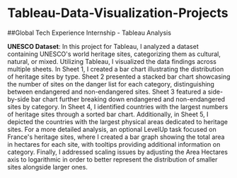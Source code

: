 # Tableau-Data-Visualization-Projects
##Global Tech Experience Internship - Tableau Analysis

**UNESCO Dataset**: 
In this project for Tableau, I analyzed a dataset containing UNESCO's world heritage sites, categorizing them as cultural, natural, or mixed. Utilizing Tableau, I visualized the data findings across multiple sheets. In Sheet 1, I created a bar chart illustrating the distribution of heritage sites by type. Sheet 2 presented a stacked bar chart showcasing the number of sites on the danger list for each category, distinguishing between endangered and non-endangered sites. Sheet 3 featured a side-by-side bar chart further breaking down endangered and non-endangered sites by category. In Sheet 4, I identified countries with the largest numbers of heritage sites through a sorted bar chart. Additionally, in Sheet 5, I depicted the countries with the largest physical areas dedicated to heritage sites. For a more detailed analysis, an optional LevelUp task focused on France's heritage sites, where I created a bar graph showing the total area in hectares for each site, with tooltips providing additional information on category. Finally, I addressed scaling issues by adjusting the Area Hectares axis to logarithmic in order to better represent the distribution of smaller sites alongside larger ones.
